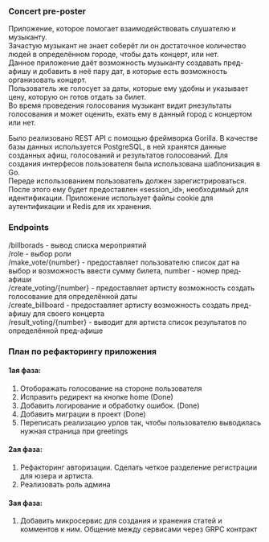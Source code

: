 ### Concert pre-poster

Приложение, которое помогает взаимодействовать слушателю и музыканту.  
Зачастую музыкант не знает соберёт ли он достаточное количество людей в определённом городе, чтобы дать концерт, или нет.  
Данное приложение даёт возможность музыканту создавать пред-афишу и добавить в неё пару дат, в которые есть возможность организовать концерт.  
Пользователь же голосует за даты, которые ему удобны и указывает цену, которую он готов отдать за билет.  
Во время проведения голосования музыкант видит рнезультаты голосования и может оценить, ехать ему в данный город с концертом или нет.

Было реализовано REST API с помощью фреймворка Gorilla. В качестве базы данных используется PostgreSQL, в ней хранятся данные созданных афиш, голосований и результатов голосований. Для создания интерфесов пользователя была использована шаблонизация в Go.  
Переде использованием пользователь должен зарегистрироваться. После этого ему будет предоставлен «session_id», необходимый для идентификации. Приложение использует файлы cookie для аутентификации и Redis для их хранения.

### Endpoints

/billborads - вывод списка мероприятий  
/role - выбор роли  
/make_vote/{number} - предоставляет пользователю список дат на выбор и возможность ввести сумму билета, number - номер пред-афиши  
/create_voting/{number} - предоставляет артисту возможность создать голосование для определённой даты  
/create_billboard - предоставляет артисту возможность создать пред-афишу для своего концерта  
/result_voting/{number} - выводит для артиста список результатов по определённой пред-афише


### План по рефакторингу приложения

#### 1ая фаза:
1) Отоборажать голосование на стороне пользователя
2) Исправить редирект на кнопке home (Done)
3) Добавить логирование и обработку ошибок. (Done)
4) Добавить миграции в проект (Done)
5) Переписать реализацию урлов так, чтобы пользователю выводилась нужная страница при greetings

#### 2ая фаза:
1) Рефакторинг авторизации. Сделать четкое разделение регистрации для юзера и артиста.  
2) Реализовать роль админа

#### 3ая фаза:
1) Добавить микросервис для создания и хранения статей и комментов к ним. Общение между сервисами через GRPC контракт
